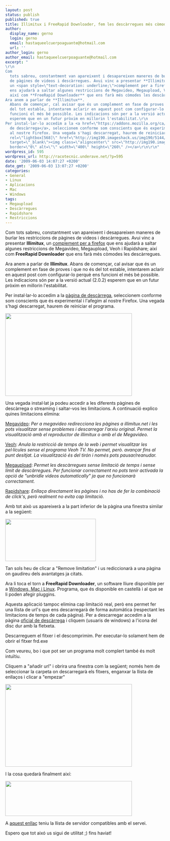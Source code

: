 ```yaml
---
layout: post
status: publish
published: true
title: Illimitux i FreeRapid Downloader, fem les descàrregues més còmodes
author:
  display_name: gerno
  login: gerno
  email: hastaqueelcuerpoaguante@hotmail.com
  url: ''
author_login: gerno
author_email: hastaqueelcuerpoaguante@hotmail.com
excerpt: "
\r\n
Com
  tots sabreu, constantment van apareixent i desapareixen maneres de burlar les restriccions
  de pàgines de videos i descàrregues. Avui vinc a presentar **Illimitux**,
  un <span style=\"text-decoration: underline;\">complement per a firefox</span> que
  ens ajudarà a saltar algunes restriccions de Megavideo, Megaupload, Veoh i Rapidshare;
  així com **FreeRapid Downloader** que ens farà més còmodes les descàrregues.\r\n
Ara anem a parlar de **Illimitux**.
  Abans de començar, cal avisar que és un complement en fase de proves i que no és
  del tot estable, intentarem aclarir en aquest post com configurar-lo perquè ens
  funcioni el més bé possible. Les indicacions són per a la versió actual (2.0.2)
  esperem que en un futur pròxim en millorin l'estabilitat.\r\n
Per instal·lar-lo accedim a la <a href=\"https://addons.mozilla.org/ca/firefox/addon/11037\">pàgina
  de descàrrega</a>, seleccionem conforme som conscients que és experimental i l'afegim
  al nostre Firefox. Una vegada s'hagi descarregat, haurem de reiniciar el programa.\r\n\r\n<a
  rel=\"lightbox[568]\" href=\"http://img190.imageshack.us/img190/5144/13086518.jpg\"
  target=\"_blank\"><img class=\"aligncenter\" src=\"http://img190.imageshack.us/img190/5144/13086518.jpg\"
  border=\"0\" alt=\"\" width=\"400\" height=\"260\" /></a>\r\n\r\n"
wordpress_id: 595
wordpress_url: http://racotecnic.underave.net/?p=595
date: '2009-06-03 14:07:27 +0200'
date_gmt: '2009-06-03 13:07:27 +0200'
categories:
- General
- Linux
- Aplicacions
- Mac
- Windows
tags:
- Megaupload
- Descàrregues
- Rapidshare
- Restriccions
---
```




Com tots sabreu, constantment van apareixent i desapareixen maneres de burlar les restriccions de pàgines de videos i descàrregues. Avui vinc a presentar **Illimitux**, un <span style="text-decoration: underline;">complement per a firefox</span> que ens ajudarà a saltar algunes restriccions de Megavideo, Megaupload, Veoh i Rapidshare; així com **FreeRapid Downloader** que ens farà més còmodes les descàrregues.

Ara anem a parlar de **Illimitux**. Abans de començar, cal avisar que és un complement en fase de proves i que no és del tot estable, intentarem aclarir en aquest post com configurar-lo perquè ens funcioni el més bé possible. Les indicacions són per a la versió actual (2.0.2) esperem que en un futur pròxim en millorin l'estabilitat.

Per instal·lar-lo accedim a la <a href="https://addons.mozilla.org/ca/firefox/addon/11037">pàgina de descàrrega</a>, seleccionem conforme som conscients que és experimental i l'afegim al nostre Firefox. Una vegada s'hagi descarregat, haurem de reiniciar el programa.

<a rel="lightbox[568]" href="http://img190.imageshack.us/img190/5144/13086518.jpg" target="_blank"><img class="aligncenter" src="http://img190.imageshack.us/img190/5144/13086518.jpg" border="0" alt="" width="400" height="260" /></a>

<a id="more"></a><a id="more-595"></a>

Una vegada instal·lat ja podeu accedir a les diferents pàgines de descàrrega o streaming i saltar-vos les limitacions. A continuació explico quines limitacions elimina:

<span style="text-decoration: underline;">Megavideo</span>: <em>Per a megavideo redirecciona les pàgines a illimitux.net i les pots visualitzar sense problemes i descarregar l'arxiu original. Permet la visualització amb el reproductor de illimitux o amb el de Megavideo.
</em>

<span style="text-decoration: underline;">Veoh</span>: <em>Anula la restricció de temps de la web i permet visualitzar les pel·lícules sense el programa Veoh TV. No permet, però. avançar fins al punt desitjat. La visualització és del tirón i només pots pausar/reanudar.</em>

<span style="text-decoration: underline;">Megaupload</span>: <em>Permet les descàrregues sense limitació de temps i sense límit de descàrregues. Per funcionar correctament no pots tenir activada la opció de "unbridle videos automatically" ja que no funcionarà correctament.
</em>

<span style="text-decoration: underline;">Rapidshare</span>:<em> Enllaça directament les pàgines i no has de fer la combinació de click's, però realment no evita cap limitació.</em>

Amb tot això us apareixerà a la part inferior de la pàgina una finestra similar a la següent:

<a rel="lightbox[568]" href="http://img242.imageshack.us/img242/5120/dibujobeq.jpg" target="_blank"><img class="aligncenter" style="border: 0pt none;" src="http://img242.imageshack.us/img242/5120/dibujobeq.jpg" border="0" alt="" width="286" height="133" /></a>

Tan sols heu de clicar a "Remove limitation" i us rediccionarà a una pàgina on gaudireu dels avantatges ja citats.

Ara li toca el torn a **FreeRapid Downloader**, un software lliure disponible per a <span style="text-decoration: underline;">Windows, Mac i Linux</span>. Programa, que és disponible en castellà i al que se li poden afegir pluggins.

Aquesta aplicació tampoc elimina cap limitació real, però ens permet fer una llista de url's que ens descarregarà de forma automàtica (respectant les limitacions de temps de cada pàgina). Per a descarregar accedim a la pàgina <a href="http://wordrider.net/freerapid/download.html">oficial de descàrrega</a> i cliquem (usuaris de windows) a l'icona del disc dur amb la fletxeta.

Descarreguem el fitxer i el descomprimim. Per executar-lo solament hem de obrir el fitxer frd.exe

Com veureu, bo i que pot ser un programa molt complert també és molt intuïtiu.

Cliquem a "añadir url" i obrira una finestra com la següent; només hem de seleccionar la carpeta on descarregarà els fitxers, enganxar la llista de enllaços i clicar a "empezar"

<a rel="lightbox[568]" href="http://img26.imageshack.us/img26/5684/frdd.jpg" target="_blank"><img class="aligncenter" src="http://img26.imageshack.us/img26/5684/frdd.jpg" border="0" alt="" width="400" height="260" /></a>

I la cosa quedarà finalment així:

<a rel="lightbox[568]" href="http://img522.imageshack.us/img522/5788/frd2.jpg" target="_blank"><img class="aligncenter" style="border: 0pt none;" src="http://img522.imageshack.us/img522/5788/frd2.jpg" border="0" alt="" width="400" height="110" /></a>

A <a href="http://wordrider.net/freerapid/index.html">aquest enllaç</a> teniu la llista de servidor compatibles amb el servei.

Espero que tot aixó us sigui de utilitat ;) fins haviat!
